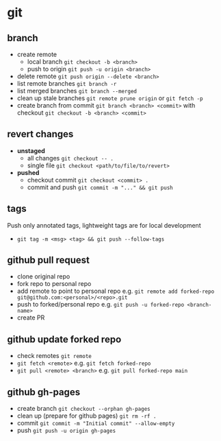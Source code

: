 # git

## branch

 - create remote
   - local branch `git checkout -b <branch>`
   - push to origin `git push -u origin <branch>`
 - delete remote `git push origin --delete <branch>`
 - list remote branches `git branch -r`
 - list merged branches `git branch --merged`
 - clean up stale branches `git remote prune origin` or `git fetch -p`
 - create branch from commit `git branch <branch> <commit>` with checkout `git checkout -b <branch> <commit>`

## revert changes
 - **unstaged**
   - all changes `git checkout -- .`
   - single file `git checkout <path/to/file/to/revert>`
 - **pushed**
   - checkout commit `git checkout <commit> .`
   - commit and push `git commit -m "..." && git push`

## tags
Push only annotated tags, lightweight tags are for local development
 - `git tag -m <msg> <tag> && git push --follow-tags`

## github pull request
- clone original repo
- fork repo to personal repo
- add remote to point to personal repo e.g. `git remote add forked-repo git@github.com:<personal>/<repo>.git`
- push to forked/personal repo e.g. `git push -u forked-repo <branch-name>`
- create PR

## github update forked repo
- check remotes `git remote`
- `git fetch <remote>` e.g. `git fetch forked-repo`
- `git pull <remote> <branch>` e.g. `git pull forked-repo main`

## github gh-pages
- create branch `git checkout --orphan gh-pages`
- clean up (prepare for github pages) `git rm -rf .`
- commit `git commit -m "Initial commit" --allow-empty`
- push `git push -u origin gh-pages`

